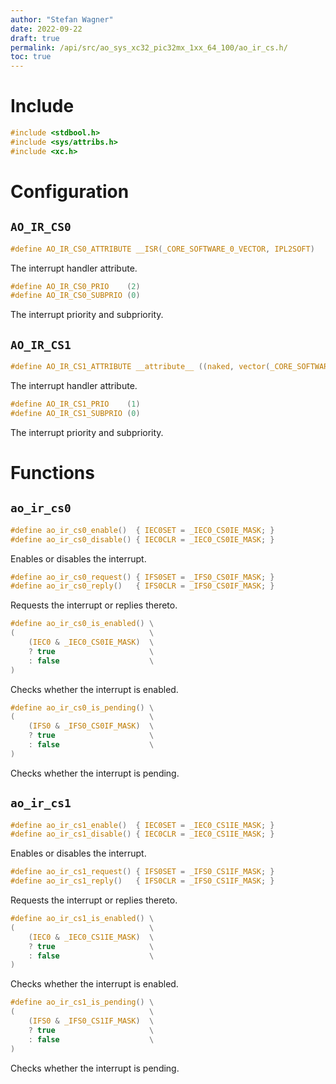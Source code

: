```yaml
---
author: "Stefan Wagner"
date: 2022-09-22
draft: true
permalink: /api/src/ao_sys_xc32_pic32mx_1xx_64_100/ao_ir_cs.h/
toc: true
---
```


# Include

```c
#include <stdbool.h>
#include <sys/attribs.h>
#include <xc.h>
```

# Configuration

## `AO_IR_CS0`

```c
#define AO_IR_CS0_ATTRIBUTE __ISR(_CORE_SOFTWARE_0_VECTOR, IPL2SOFT)
```

The interrupt handler attribute.

```c
#define AO_IR_CS0_PRIO    (2)
#define AO_IR_CS0_SUBPRIO (0)
```

The interrupt priority and subpriority.

## `AO_IR_CS1`

```c
#define AO_IR_CS1_ATTRIBUTE __attribute__ ((naked, vector(_CORE_SOFTWARE_1_VECTOR)))
```

The interrupt handler attribute.

```c
#define AO_IR_CS1_PRIO    (1)
#define AO_IR_CS1_SUBPRIO (0)
```

The interrupt priority and subpriority.

# Functions

## `ao_ir_cs0`

```c
#define ao_ir_cs0_enable()  { IEC0SET = _IEC0_CS0IE_MASK; }
#define ao_ir_cs0_disable() { IEC0CLR = _IEC0_CS0IE_MASK; }
```

Enables or disables the interrupt.

```c
#define ao_ir_cs0_request() { IFS0SET = _IFS0_CS0IF_MASK; }
#define ao_ir_cs0_reply()   { IFS0CLR = _IFS0_CS0IF_MASK; }
```

Requests the interrupt or replies thereto.

```c
#define ao_ir_cs0_is_enabled() \
(                              \
    (IEC0 & _IEC0_CS0IE_MASK)  \
    ? true                     \
    : false                    \
)
```

Checks whether the interrupt is enabled.

```c
#define ao_ir_cs0_is_pending() \
(                              \
    (IFS0 & _IFS0_CS0IF_MASK)  \
    ? true                     \
    : false                    \
)
```

Checks whether the interrupt is pending.

## `ao_ir_cs1`

```c
#define ao_ir_cs1_enable()  { IEC0SET = _IEC0_CS1IE_MASK; }
#define ao_ir_cs1_disable() { IEC0CLR = _IEC0_CS1IE_MASK; }
```

Enables or disables the interrupt.

```c
#define ao_ir_cs1_request() { IFS0SET = _IFS0_CS1IF_MASK; }
#define ao_ir_cs1_reply()   { IFS0CLR = _IFS0_CS1IF_MASK; }
```

Requests the interrupt or replies thereto.

```c
#define ao_ir_cs1_is_enabled() \
(                              \
    (IEC0 & _IEC0_CS1IE_MASK)  \
    ? true                     \
    : false                    \
)
```

Checks whether the interrupt is enabled.

```c
#define ao_ir_cs1_is_pending() \
(                              \
    (IFS0 & _IFS0_CS1IF_MASK)  \
    ? true                     \
    : false                    \
)
```

Checks whether the interrupt is pending.

